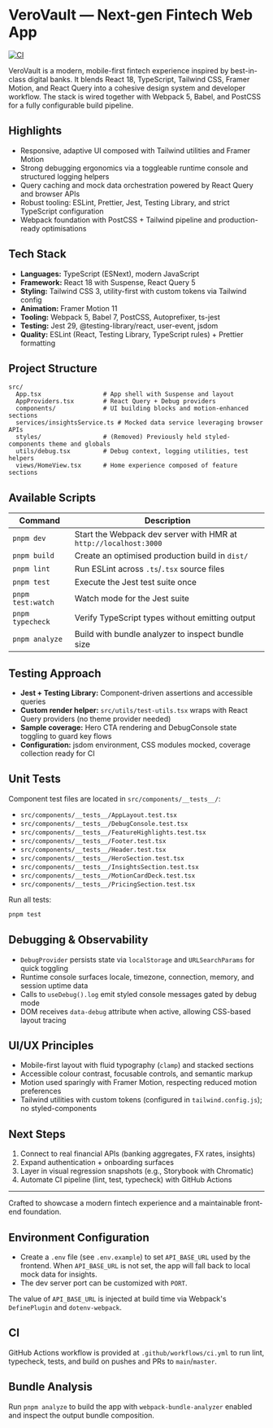 # VeroVault — Next-gen Fintech Web App

[![CI](https://github.com/ChainsQueenEth/fintech/actions/workflows/ci.yml/badge.svg)](https://github.com/ChainsQueenEth/fintech/actions/workflows/ci.yml)

VeroVault is a modern, mobile-first fintech experience inspired by best-in-class digital banks. It blends React 18, TypeScript, Tailwind CSS, Framer Motion, and React Query into a cohesive design system and developer workflow. The stack is wired together with Webpack 5, Babel, and PostCSS for a fully configurable build pipeline.

## Highlights
- Responsive, adaptive UI composed with Tailwind utilities and Framer Motion
- Strong debugging ergonomics via a toggleable runtime console and structured logging helpers
- Query caching and mock data orchestration powered by React Query and browser APIs
- Robust tooling: ESLint, Prettier, Jest, Testing Library, and strict TypeScript configuration
- Webpack foundation with PostCSS + Tailwind pipeline and production-ready optimisations

## Tech Stack
- **Languages:** TypeScript (ESNext), modern JavaScript
- **Framework:** React 18 with Suspense, React Query 5
- **Styling:** Tailwind CSS 3, utility-first with custom tokens via Tailwind config
- **Animation:** Framer Motion 11
- **Tooling:** Webpack 5, Babel 7, PostCSS, Autoprefixer, ts-jest
- **Testing:** Jest 29, @testing-library/react, user-event, jsdom
- **Quality:** ESLint (React, Testing Library, TypeScript rules) + Prettier formatting

## Project Structure
```
src/
  App.tsx                 # App shell with Suspense and layout
  AppProviders.tsx        # React Query + Debug providers
  components/             # UI building blocks and motion-enhanced sections
  services/insightsService.ts # Mocked data service leveraging browser APIs
  styles/                 # (Removed) Previously held styled-components theme and globals
  utils/debug.tsx         # Debug context, logging utilities, test helpers
  views/HomeView.tsx      # Home experience composed of feature sections
```

## Available Scripts
| Command            | Description |
| ------------------ | ----------- |
| `pnpm dev`         | Start the Webpack dev server with HMR at `http://localhost:3000` |
| `pnpm build`       | Create an optimised production build in `dist/` |
| `pnpm lint`        | Run ESLint across `.ts`/`.tsx` source files |
| `pnpm test`        | Execute the Jest test suite once |
| `pnpm test:watch`  | Watch mode for the Jest suite |
| `pnpm typecheck`   | Verify TypeScript types without emitting output |
| `pnpm analyze`     | Build with bundle analyzer to inspect bundle size |

## Testing Approach
- **Jest + Testing Library:** Component-driven assertions and accessible queries
- **Custom render helper:** `src/utils/test-utils.tsx` wraps with React Query providers (no theme provider needed)
- **Sample coverage:** Hero CTA rendering and DebugConsole state toggling to guard key flows
- **Configuration:** jsdom environment, CSS modules mocked, coverage collection ready for CI

## Unit Tests

Component test files are located in `src/components/__tests__/`:

- `src/components/__tests__/AppLayout.test.tsx`
- `src/components/__tests__/DebugConsole.test.tsx`
- `src/components/__tests__/FeatureHighlights.test.tsx`
- `src/components/__tests__/Footer.test.tsx`
- `src/components/__tests__/Header.test.tsx`
- `src/components/__tests__/HeroSection.test.tsx`
- `src/components/__tests__/InsightsSection.test.tsx`
- `src/components/__tests__/MotionCardDeck.test.tsx`
- `src/components/__tests__/PricingSection.test.tsx`

Run all tests:

```bash
pnpm test
```

## Debugging & Observability
- `DebugProvider` persists state via `localStorage` and `URLSearchParams` for quick toggling
- Runtime console surfaces locale, timezone, connection, memory, and session uptime data
- Calls to `useDebug().log` emit styled console messages gated by debug mode
- DOM receives `data-debug` attribute when active, allowing CSS-based layout tracing

## UI/UX Principles
- Mobile-first layout with fluid typography (`clamp`) and stacked sections
- Accessible colour contrast, focusable controls, and semantic markup
- Motion used sparingly with Framer Motion, respecting reduced motion preferences
- Tailwind utilities with custom tokens (configured in `tailwind.config.js`); no styled-components

## Next Steps
1. Connect to real financial APIs (banking aggregates, FX rates, insights)
2. Expand authentication + onboarding surfaces
3. Layer in visual regression snapshots (e.g., Storybook with Chromatic)
4. Automate CI pipeline (lint, test, typecheck) with GitHub Actions

---
Crafted to showcase a modern fintech experience and a maintainable front-end foundation.

## Environment Configuration

- Create a `.env` file (see `.env.example`) to set `API_BASE_URL` used by the frontend. When `API_BASE_URL` is not set, the app will fall back to local mock data for insights.
- The dev server port can be customized with `PORT`.

The value of `API_BASE_URL` is injected at build time via Webpack's `DefinePlugin` and `dotenv-webpack`.

## CI

GitHub Actions workflow is provided at `.github/workflows/ci.yml` to run lint, typecheck, tests, and build on pushes and PRs to `main`/`master`.

## Bundle Analysis

Run `pnpm analyze` to build the app with `webpack-bundle-analyzer` enabled and inspect the output bundle composition.
